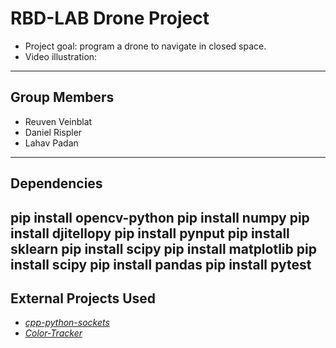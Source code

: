 # RBD-LAB Drone Project
- Project goal: program a drone to navigate in closed space.
- Video illustration: 
---
## Group Members
- Reuven Veinblat
- Daniel Rispler
- Lahav Padan
---
## Dependencies
  pip install opencv-python
  pip install numpy
  pip install djitellopy
  pip install pynput
  pip install sklearn
  pip install scipy
  pip install matplotlib
  pip install scipy
  pip install pandas
  pip install pytest
---
## External Projects Used
- [_cpp-python-sockets_](https://github.com/johnathanchiu/cpp-python-sockets)
- [_Color-Tracker_](https://github.com/gaborvecsei/Color-Tracker)
